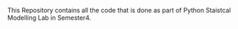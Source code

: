 This Repository contains all the code that is done as part of Python Staistcal Modelling Lab in Semester4.